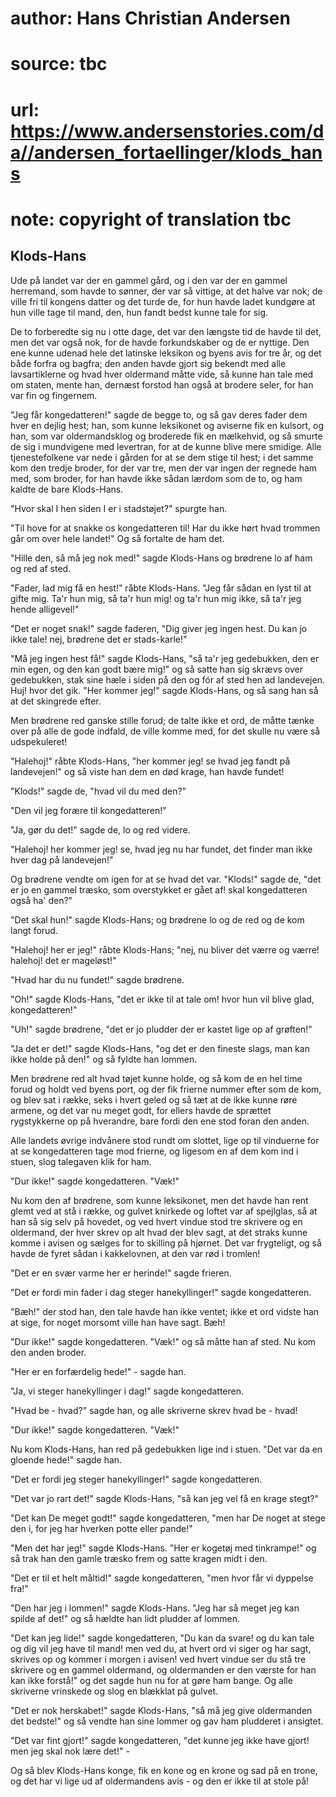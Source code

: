 # author: Hans Christian Andersen
# source: tbc
# url: https://www.andersenstories.com/da//andersen_fortaellinger/klods_hans
# note: copyright of translation tbc

## Klods-Hans 

Ude på landet var der en gammel gård, og i den var der en gammel
herremand, som havde to sønner, der var så vittige, at det halve var
nok; de ville fri til kongens datter og det turde de, for hun havde
ladet kundgøre at hun ville tage til mand, den, hun fandt bedst kunne
tale for sig.

De to forberedte sig nu i otte dage, det var den længste tid de havde
til det, men det var også nok, for de havde forkundskaber og de er
nyttige. Den ene kunne udenad hele det latinske leksikon og byens avis
for tre år, og det både forfra og bagfra; den anden havde gjort sig
bekendt med alle lavsartiklerne og hvad hver oldermand måtte vide, så
kunne han tale med om staten, mente han, dernæst forstod han også at
brodere seler, for han var fin og fingernem.

"Jeg får kongedatteren!" sagde de begge to, og så gav deres fader dem
hver en dejlig hest; han, som kunne leksikonet og aviserne fik en
kulsort, og han, som var oldermandsklog og broderede fik en mælkehvid,
og så smurte de sig i mundvigene med levertran, for at de kunne blive
mere smidige. Alle tjenestefolkene var nede i gården for at se dem stige
til hest; i det samme kom den tredje broder, for der var tre, men der
var ingen der regnede ham med, som broder, for han havde ikke sådan
lærdom som de to, og ham kaldte de bare Klods-Hans.

"Hvor skal I hen siden I er i stadstøjet?" spurgte han.

"Til hove for at snakke os kongedatteren til! Har du ikke hørt hvad
trommen går om over hele landet!" Og så fortalte de ham det.

"Hille den, så må jeg nok med!" sagde Klods-Hans og brødrene lo af ham
og red af sted.

"Fader, lad mig få en hest!" råbte Klods-Hans. "Jeg får sådan en lyst
til at gifte mig. Ta'r hun mig, så ta'r hun mig! og ta'r hun mig
ikke, så ta'r jeg hende alligevel!"

"Det er noget snak!" sagde faderen, "Dig giver jeg ingen hest. Du kan
jo ikke tale! nej, brødrene det er stads-karle!"

"Må jeg ingen hest få!" sagde Klods-Hans, "så ta'r jeg gedebukken,
den er min egen, og den kan godt bære mig!" og så satte han sig skrævs
over gedebukken, stak sine hæle i siden på den og fór af sted hen ad
landevejen. Huj! hvor det gik. "Her kommer jeg!" sagde Klods-Hans, og
så sang han så at det skingrede efter.

Men brødrene red ganske stille forud; de talte ikke et ord, de måtte
tænke over på alle de gode indfald, de ville komme med, for det skulle
nu være så udspekuleret!

"Halehoj!" råbte Klods-Hans, "her kommer jeg! se hvad jeg fandt på
landevejen!" og så viste han dem en død krage, han havde fundet!

"Klods!" sagde de, "hvad vil du med den?"

"Den vil jeg forære til kongedatteren!"

"Ja, gør du det!" sagde de, lo og red videre.

"Halehoj! her kommer jeg! se, hvad jeg nu har fundet, det finder man
ikke hver dag på landevejen!"

Og brødrene vendte om igen for at se hvad det var. "Klods!" sagde de,
"det er jo en gammel træsko, som overstykket er gået af! skal
kongedatteren også ha' den?"

"Det skal hun!" sagde Klods-Hans; og brødrene lo og de red og de kom
langt forud.

"Halehoj! her er jeg!" råbte Klods-Hans; "nej, nu bliver det værre og
værre! halehoj! det er mageløst!"

"Hvad har du nu fundet!" sagde brødrene.

"Oh!" sagde Klods-Hans, "det er ikke til at tale om! hvor hun vil
blive glad, kongedatteren!"

"Uh!" sagde brødrene, "det er jo pludder der er kastet lige op af
grøften!"

"Ja det er det!" sagde Klods-Hans, "og det er den fineste slags, man
kan ikke holde på den!" og så fyldte han lommen.

Men brødrene red alt hvad tøjet kunne holde, og så kom de en hel time
forud og holdt ved byens port, og der fik frierne nummer efter som de
kom, og blev sat i række, seks i hvert geled og så tæt at de ikke kunne
røre armene, og det var nu meget godt, for ellers havde de sprættet
rygstykkerne op på hverandre, bare fordi den ene stod foran den anden.

Alle landets øvrige indvånere stod rundt om slottet, lige op til
vinduerne for at se kongedatteren tage mod frierne, og ligesom en af dem
kom ind i stuen, slog talegaven klik for ham.

"Dur ikke!" sagde kongedatteren. "Væk!"

Nu kom den af brødrene, som kunne leksikonet, men det havde han rent
glemt ved at stå i række, og gulvet knirkede og loftet var af spejlglas,
så at han så sig selv på hovedet, og ved hvert vindue stod tre skrivere
og en oldermand, der hver skrev op alt hvad der blev sagt, at det straks
kunne komme i avisen og sælges for to skilling på hjørnet. Det var
frygteligt, og så havde de fyret sådan i kakkelovnen, at den var rød i
tromlen!

"Det er en svær varme her er herinde!" sagde frieren.

"Det er fordi min fader i dag steger hanekyllinger!" sagde
kongedatteren.

"Bæh!" der stod han, den tale havde han ikke ventet; ikke et ord
vidste han at sige, for noget morsomt ville han have sagt. Bæh!

"Dur ikke!" sagde kongedatteren. "Væk!" og så måtte han af sted. Nu
kom den anden broder.

"Her er en forfærdelig hede!" - sagde han.

"Ja, vi steger hanekyllinger i dag!" sagde kongedatteren.

"Hvad be - hvad?" sagde han, og alle skriverne skrev hvad be - hvad!

"Dur ikke!" sagde kongedatteren. "Væk!"

Nu kom Klods-Hans, han red på gedebukken lige ind i stuen. "Det var da
en gloende hede!" sagde han.

"Det er fordi jeg steger hanekyllinger!" sagde kongedatteren.

"Det var jo rart det!" sagde Klods-Hans, "så kan jeg vel få en krage
stegt?"

"Det kan De meget godt!" sagde kongedatteren, "men har De noget at
stege den i, for jeg har hverken potte eller pande!"

"Men det har jeg!" sagde Klods-Hans. "Her er kogetøj med tinkrampe!"
og så trak han den gamle træsko frem og satte kragen midt i den.

"Det er til et helt måltid!" sagde kongedatteren, "men hvor får vi
dyppelse fra!"

"Den har jeg i lommen!" sagde Klods-Hans. "Jeg har så meget jeg kan
spilde af det!" og så hældte han lidt pludder af lommen.

"Det kan jeg lide!" sagde kongedatteren, "Du kan da svare! og du kan
tale og dig vil jeg have til mand! men ved du, at hvert ord vi siger og
har sagt, skrives op og kommer i morgen i avisen! ved hvert vindue ser
du stå tre skrivere og en gammel oldermand, og oldermanden er den værste
for han kan ikke forstå!" og det sagde hun nu for at gøre ham bange. Og
alle skriverne vrinskede og slog en blækklat på gulvet.

"Det er nok herskabet!" sagde Klods-Hans, "så må jeg give oldermanden
det bedste!" og så vendte han sine lommer og gav ham pludderet i
ansigtet.

"Det var fint gjort!" sagde kongedatteren, "det kunne jeg ikke have
gjort! men jeg skal nok lære det!" -

Og så blev Klods-Hans konge, fik en kone og en krone og sad på en trone,
og det har vi lige ud af oldermandens avis - og den er ikke til at stole
på!

